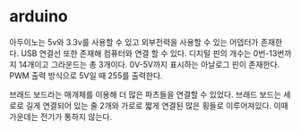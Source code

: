 # arduino
아두이노는 5v와 3.3v를 사용할 수 있고 외부전력을 사용할 수 있는 어뎁터가 존재한다.
USB 연결선 또한 존재해 컴퓨터와 연결 할 수 있다. 
디지털 핀의 개수는 0번-13번까지 14개이고 그라운드는 총 3개이다.
0V-5V까지 표시하는 아날로그 핀이 존재한다. 
PWM 출력 방식으로 5V일 때 255를 출력한다.

브래드 보드라는 매개체를 이용해 더 많은 파츠들을 연결할 수 있었다.
브래드 보드는 세로로 길게 연결되어 있는 줄 2개와 가로로 짧게 연결된 많은 횡들로 이루어져있다.
이때 가운데는 전기가 통하지 않는다.
